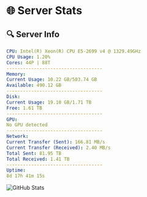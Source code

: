 # 🌐 Server Stats
## 🔍 Server Info
```yaml
CPU: Intel(R) Xeon(R) CPU E5-2699 v4 @ 1329.49GHz
CPU Usage: 1.20%
Cores: 44P | 88T
-----------------------------------
Memory:
Current Usage: 10.22 GB/503.74 GB
Available: 490.12 GB
-----------------------------------
Disk:
Current Usage: 19.10 GB/1.71 TB
Free: 1.61 TB
-----------------------------------
GPU:
No GPU detected
-----------------------------------
Network:
Current Transfer (Sent): 166.81 MB/s
Current Transfer (Received): 2.40 MB/s
Total Sent: 81.95 TB
Total Received: 1.41 TB
-----------------------------------
Uptime:
8d 17h 41m 15s
```
![GitHub Stats](https://img.shields.io/badge/Updated-2025-02-16_16:24:33-blue)